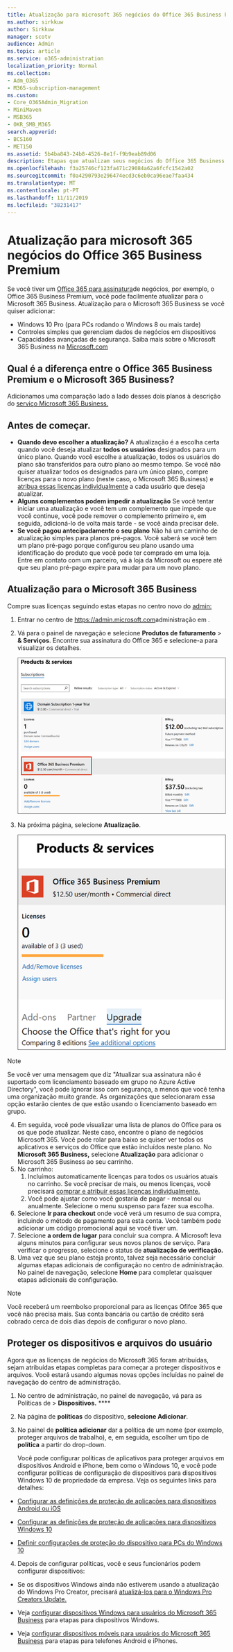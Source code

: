 ```yaml
---
title: Atualização para microsoft 365 negócios do Office 365 Business Premium
ms.author: sirkkuw
author: Sirkkuw
manager: scotv
audience: Admin
ms.topic: article
ms.service: o365-administration
localization_priority: Normal
ms.collection:
- Adm_O365
- M365-subscription-management
ms.custom:
- Core_O365Admin_Migration
- MiniMaven
- MSB365
- OKR_SMB_M365
search.appverid:
- BCS160
- MET150
ms.assetid: 5b4ba843-24b8-4526-8e1f-f9b9eab89d06
description: Etapas que atualizam seus negócios do Office 365 Business Premium para o Microsoft 365 Business.
ms.openlocfilehash: f3a25746cf123fa471c29084a62a6fcfc1542a02
ms.sourcegitcommit: f0a4290793e296474ecd3c6eb0ca96eae7faa434
ms.translationtype: MT
ms.contentlocale: pt-PT
ms.lasthandoff: 11/11/2019
ms.locfileid: "38231417"
---
```

# <a name="upgrade-to-microsoft-365-business-from-office-365-business-premium"></a>Atualização para microsoft 365 negócios do Office 365 Business Premium

Se você tiver um [Office 365 para assinatura](https://products.office.com/compare-all-microsoft-office-products-4-column?activetab=tab:primaryr2)de negócios, por exemplo, o Office 365 Business Premium, você pode facilmente atualizar para o Microsoft 365 Business. Atualização para o Microsoft 365 Business se você quiser adicionar: 
- Windows 10 Pro (para PCs rodando o Windows 8 ou mais tarde)
- Controles simples que gerenciam dados de negócios em dispositivos
- Capacidades avançadas de segurança.
Saiba mais sobre o Microsoft 365 Business na [Microsoft.com](https://www.microsoft.com/microsoft-365/business)

## <a name="whats-the-difference-between-office-365-business-premium-and-microsoft-365-business"></a>Qual é a diferença entre o Office 365 Business Premium e o Microsoft 365 Business?
Adicionamos uma comparação lado a lado desses dois planos à descrição do [serviço Microsoft 365 Business.](https://docs.microsoft.com/office365/servicedescriptions/microsoft-365-service-descriptions/microsoft-365-business-service-description) 

## <a name="before-you-get-started"></a>Antes de começar.

- **Quando devo escolher a atualização?** A atualização é a escolha certa quando você deseja atualizar **todos os usuários** designados para um único plano. Quando você escolhe a atualização, todos os usuários do plano são transferidos para outro plano ao mesmo tempo. Se você não quiser atualizar todos os designados para um único plano, compre licenças para o novo plano (neste caso, o Microsoft 365 Business) e [atribua essas licenças individualmente](https://docs.microsoft.com/office365/admin/manage/assign-licenses-to-users) a cada usuário que deseja atualizar. 
- **Alguns complementos podem impedir a atualização** Se você tentar iniciar uma atualização e você tem um complemento que impede que você continue, você pode remover o complemento primeiro e, em seguida, adicioná-lo de volta mais tarde - se você ainda precisar dele. 
- **Se você pagou antecipadamente o seu plano** Não há um caminho de atualização simples para planos pré-pagos. Você saberá se você tem um plano pré-pago porque configurou seu plano usando uma identificação do produto que você pode ter comprado em uma loja. Entre em contato com um parceiro, vá à loja da Microsoft ou espere até que seu plano pré-pago expire para mudar para um novo plano.

## <a name="upgrade-to-microsoft-365-business"></a>Atualização para o Microsoft 365 Business
Compre suas licenças seguindo estas etapas no centro novo do [admin:](https://docs.microsoft.com/office365/admin/microsoft-365-admin-center-preview)
1. Entrar no centro de <a href="https://go.microsoft.com/fwlink/p/?linkid=837890" target="_blank">https://admin.microsoft.com</a>administração em .
2. Vá para o painel de navegação e selecione **Produtos de faturamento** \> **& Serviços**. Encontre sua assinatura do Office 365 e selecione-a para visualizar os detalhes. 

    ![Uma captura de tela mostra como encontrar e selecionar sua assinatura no centro de administração.](media/FindYourSubscription.png)

3. Na próxima página, selecione **Atualização**. 

      ![Uma captura de tela mostra onde selecionar a atualização no centro de administração.](media/SelectUpgrade.png)

  > [!NOTE]
  > Se você ver uma mensagem que diz "Atualizar sua assinatura não é suportado com licenciamento baseado em grupo no Azure Active Directory", você pode ignorar isso com segurança, a menos que você tenha uma organização muito grande. As organizações que selecionaram essa opção estarão cientes de que estão usando o licenciamento baseado em grupo.

4. Em seguida, você pode visualizar uma lista de planos do Office para os os que pode atualizar. Neste caso, encontre o plano de negócios Microsoft 365. Você pode rolar para baixo se quiser ver todos os aplicativos e serviços do Office que estão incluídos neste plano. No **Microsoft 365 Business,** selecione **Atualização** para adicionar o Microsoft 365 Business ao seu carrinho.
5. No carrinho:
    1. Incluímos automaticamente licenças para todos os usuários atuais no carrinho. Se você precisar de mais, ou menos licenças, você precisará [comprar e atribuir essas licenças individualmente.](https://docs.microsoft.com/office365/admin/manage/assign-licenses-to-users)  
    2. Você pode ajustar como você gostaria de pagar - mensal ou anualmente. Selecione o menu suspenso para fazer sua escolha.
6. Selecione **Ir para checkout** onde você verá um resumo de sua compra, incluindo o método de pagamento para esta conta. Você também pode adicionar um código promocional aqui se você tiver um.
7. Selecione **a ordem de lugar** para concluir sua compra.
A Microsoft leva alguns minutos para configurar seus novos planos de serviço. Para verificar o progresso, selecione o status de **atualização de verificação.** 
1. Uma vez que seu plano esteja pronto, talvez seja necessário concluir algumas etapas adicionais de configuração no centro de administração. No painel de navegação, selecione **Home** para completar quaisquer etapas adicionais de configuração.

> [!NOTE]
> Você receberá um reembolso proporcional para as licenças Ofifce 365 que você não precisa mais. Sua conta bancária ou cartão de crédito será cobrado cerca de dois dias depois de configurar o novo plano.
  
## <a name="protect-user-devices-and-files"></a>Proteger os dispositivos e arquivos do usuário

Agora que as licenças de negócios do Microsoft 365 foram atribuídas, sejam atribuídas etapas completas para começar a proteger dispositivos e arquivos. Você estará usando algumas novas opções incluídas no painel de navegação do centro de administração.
  
1. No centro de administração, no painel de navegação, vá para as Políticas de \> **Dispositivos.** ****
    
2. Na página de **políticas** do dispositivo, **selecione Adicionar**.
    
3. No painel de **política adicionar** dar a política de um nome (por exemplo, proteger arquivos de trabalho), e, em seguida, escolher um tipo de **política** a partir do drop-down. 
    
    Você pode configurar políticas de aplicativos para proteger arquivos em dispositivos Android e iPhone, bem como o Windows 10, e você pode configurar políticas de configuração de dispositivos para dispositivos Windows 10 de propriedade da empresa. Veja os seguintes links para detalhes:
    
  - [Configurar as definições de proteção de aplicações para dispositivos Android ou iOS](app-protection-settings-for-android-and-ios.md)
    
  - [Configurar as definições de proteção de aplicações para dispositivos Windows 10](protection-settings-for-windows-10-devices.md)
    
  - [Definir configurações de proteção do dispositivo para PCs do Windows 10](protection-settings-for-windows-10-pcs.md)
    
  
4. Depois de configurar políticas, você e seus funcionários podem configurar dispositivos:
    
  - Se os dispositivos Windows ainda não estiverem usando a atualização do Windows Pro Creator, precisará [atualizá-los para o Windows Pro Creators Update.](upgrade-to-windows-pro-creators-update.md)
    
  - Veja [configurar dispositivos Windows para usuários do Microsoft 365 Business](set-up-windows-devices.md) para etapas para dispositivos Windows. 
    
  - Veja [configurar dispositivos móveis para usuários do Microsoft 365 Business](set-up-mobile-devices.md) para etapas para telefones Android e iPhones. 



